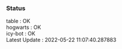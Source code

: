 ### Status


table : OK  
hogwarts : OK  
icy-bot : OK  
Latest Update : 2022-05-22 11:07:40.287883
